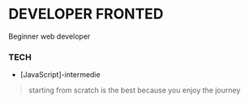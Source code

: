 # DEVELOPER FRONTED
Beginner web developer
### TECH
* [JavaScript]-intermedie
>starting from scratch is the best because you enjoy the journey
